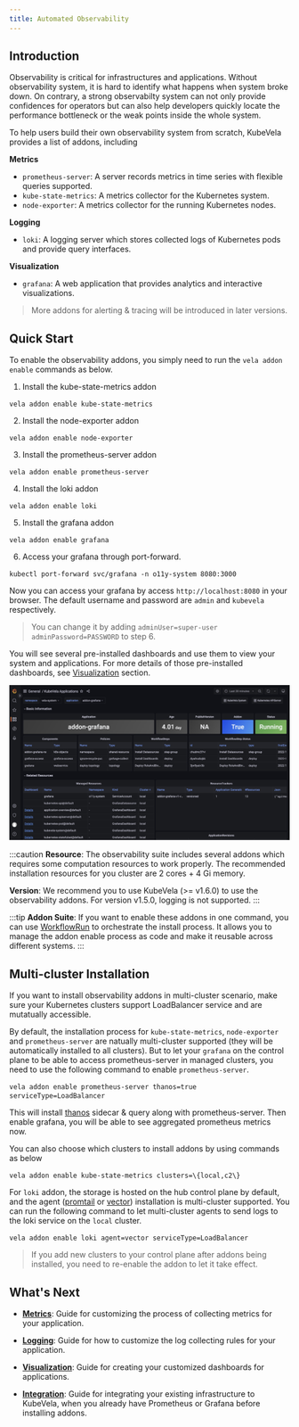 ```yaml
---
title: Automated Observability
---
```


## Introduction

Observability is critical for infrastructures and applications. Without observability system, it is hard to identify what happens when system broke down. On contrary, a strong observabilty system can not only provide confidences for operators but can also help developers quickly locate the performance bottleneck or the weak points inside the whole system.

To help users build their own observability system from scratch, KubeVela provides a list of addons, including

**Metrics**
- `prometheus-server`: A server records metrics in time series with flexible queries supported.
- `kube-state-metrics`: A metrics collector for the Kubernetes system.
- `node-exporter`: A metrics collector for the running Kubernetes nodes.

**Logging**
- `loki`: A logging server which stores collected logs of Kubernetes pods and provide query interfaces.

**Visualization**
- `grafana`: A web application that provides analytics and interactive visualizations.

> More addons for alerting & tracing will be introduced in later versions.

## Quick Start

To enable the observability addons, you simply need to run the `vela addon enable` commands as below.

1. Install the kube-state-metrics addon

```shell
vela addon enable kube-state-metrics
```

2. Install the node-exporter addon

```shell
vela addon enable node-exporter
```

3. Install the prometheus-server addon

```shell
vela addon enable prometheus-server
```

4. Install the loki addon

```shell
vela addon enable loki
```

5. Install the grafana addon

```shell
vela addon enable grafana
```

6. Access your grafana through port-forward.

```shell
kubectl port-forward svc/grafana -n o11y-system 8080:3000
```

Now you can access your grafana by access `http://localhost:8080` in your browser. The default username and password are `admin` and `kubevela` respectively.

> You can change it by adding `adminUser=super-user adminPassword=PASSWORD` to step 6.

You will see several pre-installed dashboards and use them to view your system and applications. For more details of those pre-installed dashboards, see [Visualization](./o11y/visualization#pre-installed-dashboards) section.

![kubevela-application-dashboard](../../resources/kubevela-application-dashboard.jpg)

:::caution
**Resource**: The observability suite includes several addons which requires some computation resources to work properly. The recommended installation resources for you cluster are 2 cores + 4 Gi memory.

**Version**: We recommend you to use KubeVela (>= v1.6.0) to use the observability addons. For version v1.5.0, logging is not supported.
:::

:::tip
**Addon Suite**: If you want to enable these addons in one command, you can use [WorkflowRun](https://github.com/kubevela/workflow) to orchestrate the install process. It allows you to manage the addon enable process as code and make it reusable across different systems.
:::

## Multi-cluster Installation

If you want to install observability addons in multi-cluster scenario, make sure your Kubernetes clusters support LoadBalancer service and are mutatually accessible.

By default, the installation process for `kube-state-metrics`, `node-exporter` and `prometheus-server` are natually multi-cluster supported (they will be automatically installed to all clusters). But to let your `grafana` on the control plane to be able to access prometheus-server in managed clusters, you need to use the following command to enable `prometheus-server`.

```shell
vela addon enable prometheus-server thanos=true serviceType=LoadBalancer
```

This will install [thanos](https://github.com/thanos-io/thanos) sidecar & query along with prometheus-server. Then enable grafana, you will be able to see aggregated prometheus metrics now.

You can also choose which clusters to install addons by using commands as below

```shell
vela addon enable kube-state-metrics clusters=\{local,c2\}
```

For `loki` addon, the storage is hosted on the hub control plane by default, and the agent ([promtail](https://grafana.com/docs/loki/latest/clients/promtail/) or [vector](https://vector.dev/)) installation is multi-cluster supported. You can run the following command to let multi-cluster agents to send logs to the loki service on the `local` cluster.

```shell
vela addon enable loki agent=vector serviceType=LoadBalancer
```

> If you add new clusters to your control plane after addons being installed, you need to re-enable the addon to let it take effect.


## What's Next

- [**Metrics**](./o11y/metrics): Guide for customizing the process of collecting metrics for your application.

- [**Logging**](./o11y/logging): Guide for how to customize the log collecting rules for your application.

- [**Visualization**](./o11y/visualization): Guide for creating your customized dashboards for applications.

- [**Integration**](./o11y/integration): Guide for integrating your existing infrastructure to KubeVela, when you already have Prometheus or Grafana before installing addons.